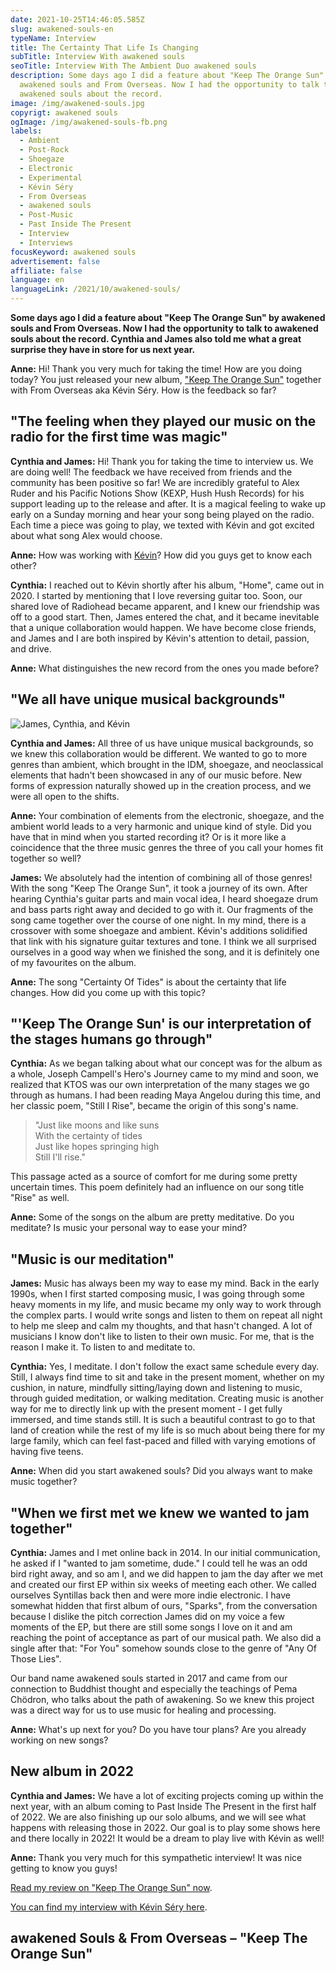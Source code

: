 ```yaml
---
date: 2021-10-25T14:46:05.585Z
slug: awakened-souls-en
typeName: Interview
title: The Certainty That Life Is Changing
subTitle: Interview With awakened souls
seoTitle: Interview With The Ambient Duo awakened souls
description: Some days ago I did a feature about "Keep The Orange Sun" by
  awakened souls and From Overseas. Now I had the opportunity to talk to
  awakened souls about the record.
image: /img/awakened-souls.jpg
copyrigt: awakened souls
ogImage: /img/awakened-souls-fb.png
labels:
  - Ambient
  - Post-Rock
  - Shoegaze
  - Electronic
  - Experimental
  - Kévin Séry
  - From Overseas
  - awakened souls
  - Post-Music
  - Past Inside The Present
  - Interview
  - Interviews
focusKeyword: awakened souls
advertisement: false
affiliate: false
language: en
languageLink: /2021/10/awakened-souls/
---
```

**Some days ago I did a feature about "Keep The Orange Sun" by awakened souls and From Overseas. Now I had the opportunity to talk to awakened souls about the record. Cynthia and James also told me what a great surprise they have in store for us next year.**

**Anne:** Hi! Thank you very much for taking the time! How are you doing today? You just released your new album, ["Keep The Orange  Sun"](/2021/09/keep-the-orange-sun-en/) together with From Overseas aka Kévin Séry. How is the feedback so far?

## "The feeling when they played our music on the radio for the first time was magic"

**Cynthia and James:** Hi! Thank you for taking the time to interview us. We are doing well! The feedback we have received from friends and the community has been positive so far! We are incredibly grateful to Alex Ruder and his Pacific Notions Show (KEXP, Hush Hush Records) for his support leading up to the release and after. It is a magical feeling to wake up early on a Sunday morning and hear your song being played on the radio. Each time a piece was going to play, we texted with Kévin and got excited about what song Alex would choose.

**Anne:** How was working with [Kévin](/2020/04/from-overseas-interview-en)? How did you guys get to know each other?

**Cynthia:** I reached out to Kévin shortly after his album, "Home", came out in 2020. I started by mentioning that I love reversing guitar too. Soon, our shared love of Radiohead became apparent, and I knew our friendship was off to a good start. Then, James entered the chat, and it became inevitable that a unique collaboration would happen. We have become close friends, and James and I are both inspired by Kévin's attention to detail, passion, and drive.

**Anne:** What distinguishes the new record from the ones you made before?

## "We all have unique musical backgrounds"

![James, Cynthia, and Kévin](/img/awakened-souls-from-overseas.png "James, Cynthia, and Kévin")

**Cynthia and James:** All three of us have unique musical backgrounds, so we knew this collaboration would be different. We wanted to go to more genres than ambient, which brought in the IDM, shoegaze, and neoclassical elements that hadn't been showcased in any of our music before. New forms of expression naturally showed up in the creation process, and we were all open to the shifts.

**Anne:** Your combination of elements from the electronic, shoegaze, and the ambient world leads to a very harmonic and unique kind of style. Did you have that in mind when you started recording it? Or is it more like a coincidence that the three music genres the three of you call your homes fit together so well?

**James:** We absolutely had the intention of combining all of those genres! With the song "Keep The Orange Sun", it took a journey of its own. After hearing Cynthia's guitar parts and main vocal idea, I heard shoegaze drum and bass parts right away and decided to go with it. Our fragments of the song came together over the course of one night. In my mind, there is a crossover with some shoegaze and ambient. Kévin's additions solidified that link with his signature guitar textures and tone. I think we all surprised ourselves in a good way when we finished the song, and it is definitely one of my favourites on the album. 

**Anne:** The song "Certainty Of Tides" is about the certainty that life changes. How did you come up with this topic?

## "'Keep The Orange Sun' is our interpretation of the stages humans go through"

**Cynthia:** As we began talking about what our concept was for the album as a whole, Joseph Campell's Hero's Journey came to my mind and soon, we realized that KTOS was our own interpretation of the many stages we go through as humans. I had been reading Maya Angelou during this time, and her classic poem, "Still I Rise", became the origin of this song's name. 

> "Just like moons and like suns<br />
> With the certainty of tides<br />
> Just like hopes springing high<br />
> Still I'll rise."  

This passage acted as a source of comfort for me during some pretty uncertain times. This poem definitely had an influence on our song title "Rise" as well. 

**Anne:** Some of the songs on the album are pretty meditative. Do you meditate? Is music your personal way to ease your mind?

## "Music is our meditation"

**James:** Music has always been my way to ease my mind. Back in the early 1990s, when I first started composing music, I was going through some heavy moments in my life, and music became my only way to work through the complex parts. I would write songs and listen to them on repeat all night to help me sleep and calm my thoughts, and that hasn't changed. A lot of musicians I know don't like to listen to their own music. For me, that is the reason I make it. To listen to and meditate to. 

**Cynthia:** Yes, I meditate. I don't follow the exact same schedule every day. Still, I always find time to sit and take in the present moment, whether on my cushion, in nature,  mindfully sitting/laying down and listening to music, through guided meditation, or walking meditation. Creating music is another way for me to directly link up with the present moment - I get fully immersed, and time stands still. It is such a beautiful contrast to go to that land of creation while the rest of my life is so much about being there for my large family, which can feel fast-paced and filled with varying emotions of having five teens.

**Anne:** When did you start awakened souls? Did you always want to make music together?

## "When we first met we knew we wanted to jam together"

**Cynthia:** James and I met online back in 2014. In our initial communication, he asked if I "wanted to jam sometime, dude." I could tell he was an odd bird right away, and so am I, and we did happen to jam the day after we met and created our first EP within six weeks of meeting each other. We called ourselves Syntillas back then and were more indie electronic. I have somewhat hidden that first album of ours, "Sparks", from the conversation because I dislike the pitch correction James did on my voice a few moments of the EP, but there are still some songs I love on it and am reaching the point of acceptance as part of our musical path. We also did a single after that: "For You" somehow sounds close to the genre of "Any Of Those Lies".

Our band name awakened souls started in 2017 and came from our connection to Buddhist thought and especially the teachings of Pema Chödron, who talks about the path of awakening. So we knew this project was a direct way for us to use music for healing and processing.

**Anne:** What's up next for you? Do you have tour plans? Are you already working on new songs?

## New album in 2022

**Cynthia and James:** We have a lot of exciting projects coming up within the next year, with an album coming to Past Inside The Present in the first half of 2022. We are also finishing up our solo albums, and we will see what happens with releasing those in 2022. Our goal is to play some shows here and there locally in 2022!  It would be a dream to play live with Kévin as well!

**Anne:** Thank you very much for this sympathetic interview! It was nice getting to know you guys!

[Read my review on "Keep The Orange Sun" now](/2021/09/keep-the-orange-sun-en/).

[You can find my interview with Kévin Séry here](/2020/04/from-overseas-interview-en).

## awakened Souls & From Overseas – "Keep The Orange Sun"

<YouTube id="9hpPl-5nTdo" />